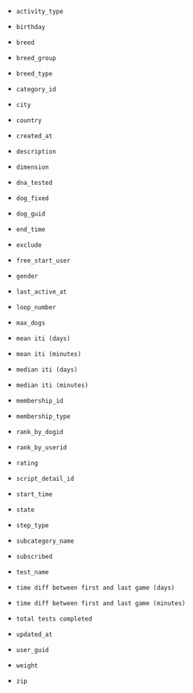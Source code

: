 - `activity_type`

- `birthday`

- `breed`
- `breed_group`
- `breed_type`
- `category_id`
- `city`
- `country`
- `created_at`
- `description`
- `dimension`
- `dna_tested`
- `dog_fixed`
- `dog_guid`
- `end_time`
- `exclude`
- `free_start_user`
- `gender`
- `last_active_at`
- `loop_number`
- `max_dogs`
- `mean iti (days)`
- `mean iti (minutes)`
- `median iti (days)`
- `median iti (minutes)`
- `membership_id`
- `membership_type`
- `rank_by_dogid`
- `rank_by_userid`
- `rating`
- `script_detail_id`
- `start_time`
- `state`
- `step_type`
- `subcategory_name`
- `subscribed`
- `test_name`
- `time diff between first and last game (days)`
- `time diff between first and last game (minutes)`
- `total tests completed`
- `updated_at`
- `user_guid`
- `weight`
- `zip`
